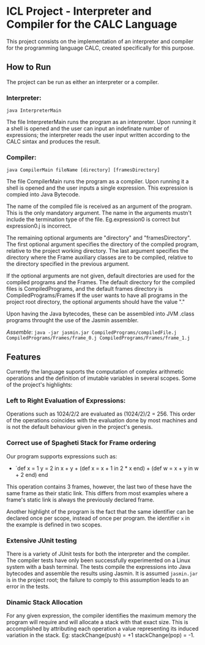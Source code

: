 # ICL Project - Interpreter and Compiler for the  CALC Language

This project consists on the implementation of an interpreter and compiler for the programming language CALC, created specifically for this purpose.

## How to Run

The project can be run as either an interpreter or a compiler.

### Interpreter: 
`java InterpreterMain`

The file InterpreterMain runs the program as an interpreter. Upon running it a shell is opened and the user can input an indefinate number of expressions; the interpreter reads the user input written according to the CALC sintax and produces the result.

### Compiler:
`java CompilerMain fileName [directory] [framesDirectory]`

The file CompilerMain runs the program as a compiler. Upon running it a shell is opened and the user inputs a single expression. This expression is compied into Java Bytecode.

The name of the compiled file is received as an argument of the program. This is the only mandatory argument. The name in the arguments mustn't include the termination type of the file. Eg.expression0 is correct but expression0.j is incorrect.

The remaining optional arguments are "directory" and "framesDirectory". 
The first optional argument specifies the directory of the compiled program, relative to the project working directory.
The last argument specifies the directory where the Frame auxiliary classes are to be compiled, relative to the directory specified in the previous argument.

If the optional arguments are not given, default directories are used for the compiled programs and the Frames.
The default directory for the compiled files is CompiledPrograms, and the default frames directory is CompiledPrograms/Frames
If the user wants to have all programs in the project root directory, the optional arguments should have the value "."

Upon having the Java bytecodes, these can be assembled into JVM .class programs throught the use of the Jasmin assembler.

_Assemble_: `java -jar jasmin.jar CompiledPrograms/compiledFile.j CompiledPrograms/Frames/frame_0.j CompiledPrograms/Frames/frame_1.j`

## Features

Currently the language suports the computation of complex arithmetic operations and the definition of imutable variables in several scopes.
Some of the project's highlights:

### Left to Right Evaluation of Expressions:
Operations such as 1024/2/2 are evaluated as (1024/2)/2 = 256. This order of the operations coincides with the evaluation done by most machines and is not the default behaviour given in the project's genesis.

### Correct use of Spagheti Stack for Frame ordering
Our program supports expressions such as:
* `def x = 1 y = 2 in x + y + (def x = x + 1 in 2 * x end) + (def w = x + y in w + 2 end) end

This operation contains 3 frames, however, the last two of these have the same frame as their static link. This differs from most examples where a frame's static link is always the previously declared frame.

Another highlight of the program is the fact that the same identifier can be declared once per scope, instead of once per program. the identifier `x` in the example is defined in two scopes.

### Extensive JUnit testing

There is a variety of JUnit tests for both the interpreter and the compiler.
The compiler tests have only been successfully experimented on a Linux system with a bash terminal. The tests compile the expressions into Java bytecodes and assemble the results using Jasmin. It is assumed `jasmin.jar` is in the project root; the failure to comply to this assumption leads to an error in the tests.

### Dinamic Stack Allocation

For any given expression, the compiler identifies the maximum memory the program will require and will allocate a stack with that exact size.
This is accomplished by attributing each operation a value representing its induced variation in the stack. Eg: stackChange(push) = +1  stackChange(pop) = -1.
